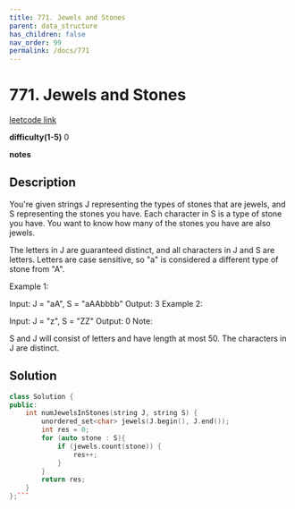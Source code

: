```yaml
---
title: 771. Jewels and Stones
parent: data_structure
has_children: false
nav_order: 99
permalink: /docs/771
---
```

# 771. Jewels and Stones
[leetcode link](https://leetcode.com/problems/jewels-and-stones/)

**difficulty(1-5)** 
0

**notes**   

## Description
You're given strings J representing the types of stones that are jewels, and S representing the stones you have.  Each character in S is a type of stone you have.  You want to know how many of the stones you have are also jewels.

The letters in J are guaranteed distinct, and all characters in J and S are letters. Letters are case sensitive, so "a" is considered a different type of stone from "A".

Example 1:

Input: J = "aA", S = "aAAbbbb"
Output: 3
Example 2:

Input: J = "z", S = "ZZ"
Output: 0
Note:

S and J will consist of letters and have length at most 50.
The characters in J are distinct.

## Solution
```c++
class Solution {
public:
    int numJewelsInStones(string J, string S) {
        unordered_set<char> jewels(J.begin(), J.end());
        int res = 0;
        for (auto stone : S){
            if (jewels.count(stone)) {
                res++;
            }
        }
        return res;
    }
};```


